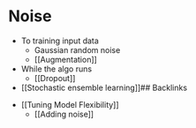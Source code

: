 # Noise
- To training input data
	- Gaussian random noise
	- [[Augmentation]]
- While the algo runs
	- [[Dropout]]
- [[Stochastic ensemble learning]]## Backlinks
* [[Tuning Model Flexibility]]
	* [[Adding noise]]

